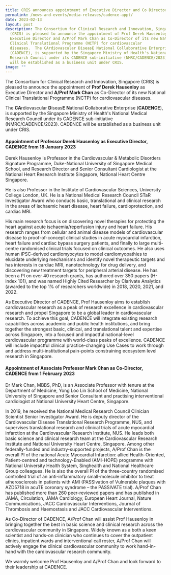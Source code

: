 ```yaml
---
title: CRIS announces appointment of Executive Director and Co Director for CADENCE
permalink: /news-and-events/media-releases/cadence-appt/
date: 2023-02-13
layout: post
description: The Consortium for Clinical Research and Innovation, Singapore
  (CRIS) is pleased to announce the appointment of Prof Derek Hausenloy as
  Executive Director and A/Prof Mark Chan as Co-Director of its new National
  Clinical Translational Programme (NCTP) for cardiovascular
  diseases.  The CArdiovascular DiseasE National Collaborative Enterprise
  (CADENCE), is supported by the Singapore Ministry of Health's National Medical
  Research Council under its CADENCE sub-initiative (NMRC/CADENCE/2023). CADENCE
  will be established as a business unit under CRIS.
image: ""
---
```

The Consortium for Clinical Research and Innovation, Singapore (CRIS) is pleased to announce the appointment of **Prof Derek Hausenloy** as Executive Director and **A/Prof Mark Chan** as Co-Director of its new National Clinical Translational Programme (NCTP) for cardiovascular diseases.

The **CA**rdiovascular **D**iseas**E** **N**ational **C**ollaborative **E**nterprise (**CADENCE**), is supported by the Singapore Ministry of Health's National Medical Research Council under its CADENCE sub-initiative (NMRC/CADENCE/2023). CADENCE will be established as a business unit under CRIS.

#### **Appointment of Professor Derek Hausenloy as Executive Director, CADENCE from 18 January 2023**

Derek Hausenloy is Professor in the Cardiovascular & Metabolic Disorders Signature Programme, Duke-National University of Singapore Medical School, and Research Director and Senior Consultant Cardiologist at the National Heart Research Institute Singapore, National Heart Centre Singapore.

He is also Professor in the Institute of Cardiovascular Sciences, University College London, UK. He is a National Medical Research Council STaR Investigator Award who conducts basic, translational and clinical research in the areas of ischaemic heart disease, heart failure, cardioprotection, and cardiac MRI.

His main research focus is on discovering novel therapies for protecting the heart against acute ischaemia/reperfusion injury and heart failure. His research ranges from cellular and animal disease models of cardiovascular disease to proof-of-concept clinical studies in acute myocardial infarction, heart failure and cardiac bypass surgery patients, and finally to large multi-centre randomised clinical trials focused on clinical outcomes. He also uses human iPSC-derived cardiomyocytes to model cardiomyopathies to elucidate underlying mechanisms and identify novel therapeutic targets and has interests in cardiac MRI, nanotechnology for drug delivery, and discovering new treatment targets for peripheral arterial disease. He has been a PI on over 40 research grants, has authored over 350 papers (H-index 101), and was named Highly Cited Researcher by Clarivate Analytics (awarded to the top 1% of researchers worldwide) in 2018, 2020, 2021, and 2022.

As Executive Director of CADENCE, Prof Hausenloy aims to establish cardiovascular research as a peak of research excellence in cardiovascular research and propel Singapore to be a global leader in cardiovascular research. To achieve this goal, CADENCE will integrate existing research capabilities across academic and public health institutions, and bring together the strongest basic, clinical, and translational talent and expertise across Singapore, into a focused and impactful national-level cardiovascular programme with world-class peaks of excellence. CADENCE will include impactful clinical practice-changing Use Cases to work through and address multi-institutional pain-points constraining ecosystem level research in Singapore.

#### **Appointment of Associate Professor Mark Chan as Co-Director, CADENCE from 1 February 2023**

Dr Mark Chan, MBBS, PhD, is an Associate Professor with tenure at the Department of Medicine, Yong Loo Lin School of Medicine, National University of Singapore and Senior Consultant and practising interventional cardiologist at National University Heart Centre, Singapore.

In 2019, he received the National Medical Research Council Clinician Scientist Senior Investigator Award. He is deputy director of the Cardiovascular Disease Translational Research Programme, NUS, and supervises translational research and clinical trials of acute myocardial infarction at the Cardiovascular Research Institute, NUS. He leads both basic science and clinical research team at the Cardiovascular Research Institute and National University Heart Centre, Singapore. Among other federally-funded and industry-supported projects, A/Prof Chan is the overall PI of the national Acute Myocardial Infarction: allied Health-Oriented, Patient-centred and technology-Enabled (AMI-HOPE) programme with National University Health System, Singhealth and National Healthcare Group colleagues. He is also the overall PI of the three-country randomised controlled trial of an anti-inflammatory small-molecule inhibitor to treat atherosclerosis in patients with AMI (PASSIvation of Vulnerable plaques with AZD5718 in acuTE coronary syndrome – the PASSIVATE trial). A/Prof Chan has published more than 260 peer-reviewed papers and has published in JAMA, Circulation, JAMA Cardiology, European Heart Journal, Nature Communications, JACC Cardiovascular Interventions, Journal of Thrombosis and Haemostasis and JACC Cardiovascular Interventions.

As Co-Director of CADENCE, A/Prof Chan will assist Prof Hausenloy in bringing together the best in basic science and clinical research across the cardiovascular community in Singapore. Widely known as a both a keen scientist and hands-on clinician who continues to cover the outpatient clinics, inpatient wards and interventional call roster, A/Prof Chan will actively engage the clinical cardiovascular community to work hand-in-hand with the cardiovascular research community.

We warmly welcome Prof Hausenloy and A/Prof Chan and look forward to their leadership at CADENCE.